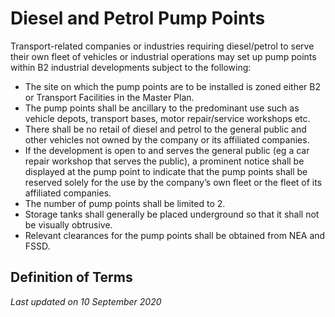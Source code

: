 # Diesel and Petrol Pump Points

Transport-related companies or industries requiring diesel/petrol to
serve their own fleet of vehicles or industrial operations may set up
pump points within B2 industrial developments subject to the following:

- The site on which the pump points are to be installed is zoned either B2 or Transport Facilities in the Master Plan.
- The pump points shall be ancillary to the predominant use such as vehicle depots, transport bases, motor repair/service workshops etc.
- There shall be no retail of diesel and petrol to the general public and other vehicles not owned by the company or its affiliated companies.
- If the development is open to and serves the general public (eg a car repair workshop that serves the public), a prominent notice shall be displayed at the pump point to indicate that the pump points shall be reserved solely for the use by the company’s own fleet or the fleet of its affiliated companies.
- The number of pump points shall be limited to 2.
- Storage tanks shall generally be placed underground so that it shall not be visually obtrusive.
- Relevant clearances for the pump points shall be obtained from NEA and FSSD.

## Definition of Terms

*Last updated on 10 September 2020*
